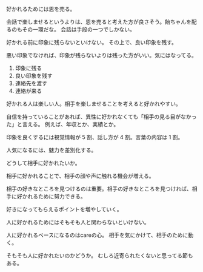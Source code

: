 好かれるためには恩を売る。

会話で楽しませるというよりは、恩を売ると考えた方が良さそう。飴ちゃんを配るのもその一環だな。
会話は手段の一つでしかない。

好かれる前に印象に残らないといけない。
その上で、良い印象を残す。

悪い印象でなければ、印象が残らないよりは残った方がいい。気にはなってる。

1. 印象に残る
2. 良い印象を残す
3. 連絡先を渡す
4. 連絡が来る

好かれる人は楽しい人。相手を楽しませることを考えると好かれやすい。

自信を持っていることがあれば、異性に好かれなくても「相手の見る目がなかった」と言える。
例えば、年収とか、実績とか。

印象を良くするには視覚情報が 5 割、話し方が 4 割。言葉の内容は 1 割。

人気になるには、魅力を差別化する。

どうして相手に好かれたいか。

相手に好かれることで、相手の顔や声に触れる機会が増える。

相手の好きなところを見つけるのは重要。相手の好きなところを見つければ、相手に好かれるために努力できる。

好きになってもらえるポイントを増やしていく。

人に好かれるためにはそもそも人と関わらないといけない。

人に好かれるベースになるのはcareの心。
相手を気にかけて、相手のために動く。

そもそも人に好かれたいのかどうか。
むしろ近寄られたくないと思ってる節もある。

